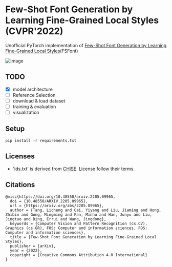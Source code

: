 # Few-Shot Font Generation by Learning Fine-Grained Local Styles (CVPR'2022)

Unofficial PyTorch implementation of [Few-Shot Font Generation by Learning Fine-Grained Local Styles](https://arxiv.org/abs/2205.09965)(FSFont) 

![image](https://user-images.githubusercontent.com/61140071/177555252-944fb550-9e1f-48a8-abba-b07083b42e78.png)

## TODO
- [X] model architecture
- [ ] Reference Selection 
- [ ] download & load dataset
- [ ] training & evaluation
- [ ] visualization

## Setup

```
pip install -r requirements.txt
```

## Licenses
* 'ids.txt' is derived from [CHISE](https://www.chise.org/). License follow their terms.

## Citations
```
@misc{https://doi.org/10.48550/arxiv.2205.09965,
  doi = {10.48550/ARXIV.2205.09965},
  url = {https://arxiv.org/abs/2205.09965},
  author = {Tang, Licheng and Cai, Yiyang and Liu, Jiaming and Hong, Zhibin and Gong, Mingming and Fan, Minhu and Han, Junyu and Liu, Jingtuo and Ding, Errui and Wang, Jingdong},
  keywords = {Computer Vision and Pattern Recognition (cs.CV), Graphics (cs.GR), FOS: Computer and information sciences, FOS: Computer and information sciences},
  title = {Few-Shot Font Generation by Learning Fine-Grained Local Styles},
  publisher = {arXiv},
  year = {2022},
  copyright = {Creative Commons Attribution 4.0 International}
}
```